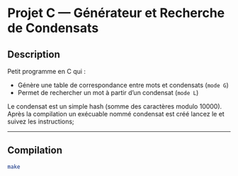 # Projet C — Générateur et Recherche de Condensats

## Description
Petit programme en C qui :
- Génère une table de correspondance entre mots et condensats (`mode G`)
- Permet de rechercher un mot à partir d’un condensat (`mode L`)

Le condensat est un simple hash (somme des caractères modulo 10000).
Après la compilation un exécuable nommé condensat est créé lancez le et suivez les instructions;

---

## Compilation

```bash
make

